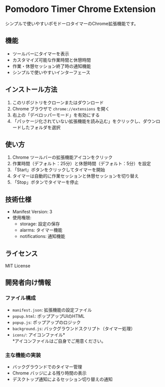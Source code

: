 # Pomodoro Timer Chrome Extension

シンプルで使いやすいポモドーロタイマーのChrome拡張機能です。

## 機能

- ツールバーにタイマーを表示
- カスタマイズ可能な作業時間と休憩時間
- 作業・休憩セッション終了時の通知機能
- シンプルで使いやすいインターフェース

## インストール方法

1. このリポジトリをクローンまたはダウンロード
2. Chrome ブラウザで `chrome://extensions` を開く
3. 右上の「デベロッパーモード」を有効にする
4. 「パッケージ化されていない拡張機能を読み込む」をクリックし、ダウンロードしたフォルダを選択

## 使い方

1. Chrome ツールバーの拡張機能アイコンをクリック
2. 作業時間（デフォルト：25分）と休憩時間（デフォルト：5分）を設定
3. 「Start」ボタンをクリックしてタイマーを開始
4. タイマーは自動的に作業セッションと休憩セッションを切り替え
5. 「Stop」ボタンでタイマーを停止

## 技術仕様

- Manifest Version: 3
- 使用権限:
  - storage: 設定の保存
  - alarms: タイマー機能
  - notifications: 通知機能

## ライセンス

MIT License

## 開発者向け情報

### ファイル構成

- `manifest.json`: 拡張機能の設定ファイル
- `popup.html`: ポップアップUIのHTML
- `popup.js`: ポップアップのロジック
- `background.js`: バックグラウンドスクリプト（タイマー処理）
- `icons/`: アイコンファイル*  
*アイコンファイルはご自身でご用意ください。

### 主な機能の実装

- バックグラウンドでのタイマー管理
- Chrome バッジによる残り時間の表示
- デスクトップ通知によるセッション切り替えの通知
